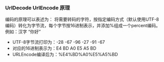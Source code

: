 ### UrlDecode UrlEncode 原理



编码的原理可以表述为：
将需要转码的字符，按指定编码方式（默认使用UTF-8编码）转化为字节流，每个字节按16进制表示，并添加%组成一个percent编码。
例如：汉字 “你好”

- UTF-8字节流打印为：-28 -67 -96 -27 -91 -67
- 对应的16进制表示为：E4 BD A0 E5 A5 BD
- URLEncode编译后为：%E4%BD%A0%E5%A5%BD

